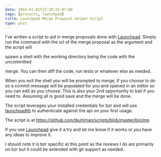 ```yaml
---
date: 2016-01-01T12:20:22-07:00
tags: [projects, launchpad]
title: Launchpad Merge Proposal Helper Script
type: post
---
```


I've written a script to aid in merge proposals done with [Launchpad](https://launchpad.net/).
Simply run the command with the url of the merge proposal as the argument and the script will
<!--more--> spawn a shell with the working directory being the code with the uncommitted
merge. You can then diff the code, run tests or whatever else as needed.

When you exit the shell you will be prompted to merge, if you choose to do so a commit message will be
populated for you and opened in an editor so you can edit as you choose. This is also your 2nd
opportunity to bail if you need to. Assuming all is good save and the merge will be done.

The script leverages your installed credentials for bzr and will use
[launchpadlib](https://help.launchpad.net/API/launchpadlib) to authenticate
against the api on your first usage.

The script is at https://github.com/tkuhlman/scripts/blob/master/bin/mp

If you use [Launchpad](https://launchpad.net/) give it a try and let me know if it works or you have
any ideas to improve it.

I should note it is bzr specific at this point as the reviews I do are primarily on bzr but it could be
extended with git support as needed.
